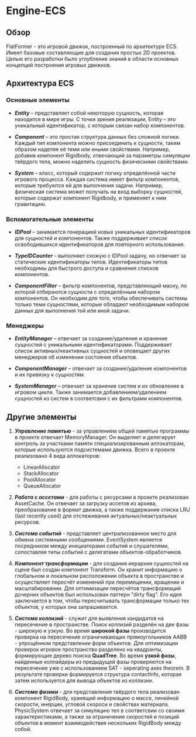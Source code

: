 # Engine-ECS

## Обзор
FlatFormer - это игровой движок, построенный по архитектуре ECS. Имеет базовые составляющие для создания простых 2D проектов. Целью его разработки было углубление знаний в области основных концепций построения игровых движков.


## Архитектура ECS
### Основные элементы
+ ***Entity*** – представляет собой некоторую сущность, которая находится в мире игры. С точки зрения реализации, Entity – это уникальный идентификатор, с которым связан набор компонентов.

+ ***Component*** – это простая структура данных без сложной логики. Каждый тип компонента можно присоединить к сущности, таким образом наделяя её теми или иными свойствами.
Например, добавив компонент Rigidbody, отвечающий за параметры симуляции твёрдого тела, можно наделить сущность физическими свойствами.

+ ***System*** – класс, который содержит логику определённой части игрового процесса. Каждая система имеет фильтр компонентов, которые требуются ей для выполнения задачи.
Например, физическая система может получать на вход выборку сущностей, которые содержат компонент Rigidbody, и применяет к ним гравитацию.

### Вспомогательные элементы
+ ***IDPool*** – занимается генерацией новых уникальных идентификаторов для сущностей и компонентов. Также поддерживает список освободившихся идентификаторов для повторного использования.

+ ***TypeIDCounter*** – выполняет схожую с IDPool задачу, но отвечает за статические идентификаторы типов. Идентификаторы типов необходимы для быстрого доступа и сравнения списков компонентов.

+ ***ComponentFilter*** – фильтр компонентов, представляющий маску, по которой отбираются сущности с определённым набором компонентов. Он необходим для того, чтобы обеспечивать системы только теми сущностями, которые обладают необходимым набором данных для выполнения той или иной задачи.

### Менеджеры
+ ***EntityManager*** – отвечает за создание/удаление и хранение сущностей с уникальными идентификаторами. Поддерживает список активных/неактивных сущностей и оповещает других менеджеров об изменении состояния объектов.

+ ***ComponentManager*** – отвечает за создание/удаление компонентов и их привязку к сущностям.

+ ***SystemManager*** – отвечает за хранение систем и их обновление в игровом цикле. Также занимается добавлением/удалением сущностей из систем в соответсвии с их фильтрами компонентов.


## Другие элементы
1. ***Управление памятью*** - за управлением общей памятью программы в проекте отвечает MemoryManager. Он выделяет и делегирует контроль за участками памяти специализированным аллокаторам, которые используются подсистемами движка. Всего в проекте реализовано 4 вида аллокаторов:
   + LinearAllocator
   + StackAllocator
   + PoolAllocator
   + QueueAllocator

2. ***Работа с ассетами*** - для работы с ресурсами в проекте реализован AssetCache. Он отвечает за загрузку ассетов из архива, преобразование в формат движка, а также поддержание списка LRU (last recently used) для отслеживания актуальных/неактуальных ресурсов.

3. ***Система событий*** - представляет централизованное место для обмена системными сообщениями. EventSystem является посредником между инициаторами событий и слушателями, сопоставляя типы событий с делегатами объектов-обработчиков.

4. ***Компонент трансформации*** - для создания иерархии сущностей на сцене был создан компонент Transform. Он хранит информацию о глобальном и локальном расположении объекта в пространстве и осуществляет пересчёт изменений при перемещении, вращении и масштабировании. Для оптимизации пересчётов трансформаций дочерних объектов был использован паттерн "dirty flag". Его идея заключается в том, чтобы пересчитывать трансформации только тех объектов, у которых она запрашивается.

5. ***Система коллизий*** - служит для выявления кандидатов на пересечение в пространстве. Поиск коллизий разделён на две фазы - широкую и узкую. Во время **широкой фазы** производится проверка на пересечение ограничивающих прямоугольников AABB - упрощённом представлении форм объектов. Для оптимизации проверок игровое пространство разделено на квадранты, формирующие дерево поиска **QuadTree**. Во время **узкой фазы**, найденные коллайдеры из предыдущей фазы проверяются на пересечение уже с использованием SAT - seperating axes theorem. В результате проверки формируется структура contactInfo, которая затем используется для вывода объектов из коллизии.

6. ***Система физики*** - для представления твёрдого тела реализован компонент RigidBody, хранящий информацию о массе, линейной скорости, инерции, угловой скороси и свойствах материала. PhysicSystem отвечает за симуляцию тел в соответсвии со своими характеристиками, а также за ограничение скоростей и позиций объектов в момент взаимодействия нескольких RigidBody между собой.

